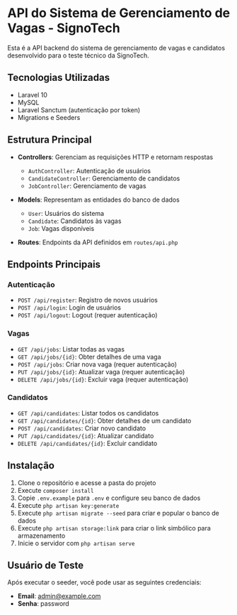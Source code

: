 # API do Sistema de Gerenciamento de Vagas - SignoTech

Esta é a API backend do sistema de gerenciamento de vagas e candidatos desenvolvido para o teste técnico da SignoTech.

## Tecnologias Utilizadas

- Laravel 10
- MySQL
- Laravel Sanctum (autenticação por token)
- Migrations e Seeders

## Estrutura Principal

- **Controllers**: Gerenciam as requisições HTTP e retornam respostas
  - `AuthController`: Autenticação de usuários
  - `CandidateController`: Gerenciamento de candidatos
  - `JobController`: Gerenciamento de vagas
  
- **Models**: Representam as entidades do banco de dados
  - `User`: Usuários do sistema
  - `Candidate`: Candidatos às vagas
  - `Job`: Vagas disponíveis

- **Routes**: Endpoints da API definidos em `routes/api.php`

## Endpoints Principais

### Autenticação
- `POST /api/register`: Registro de novos usuários
- `POST /api/login`: Login de usuários
- `POST /api/logout`: Logout (requer autenticação)

### Vagas
- `GET /api/jobs`: Listar todas as vagas
- `GET /api/jobs/{id}`: Obter detalhes de uma vaga
- `POST /api/jobs`: Criar nova vaga (requer autenticação)
- `PUT /api/jobs/{id}`: Atualizar vaga (requer autenticação)
- `DELETE /api/jobs/{id}`: Excluir vaga (requer autenticação)

### Candidatos
- `GET /api/candidates`: Listar todos os candidatos
- `GET /api/candidates/{id}`: Obter detalhes de um candidato
- `POST /api/candidates`: Criar novo candidato
- `PUT /api/candidates/{id}`: Atualizar candidato
- `DELETE /api/candidates/{id}`: Excluir candidato

## Instalação

1. Clone o repositório e acesse a pasta do projeto
2. Execute `composer install`
3. Copie `.env.example` para `.env` e configure seu banco de dados
4. Execute `php artisan key:generate`
5. Execute `php artisan migrate --seed` para criar e popular o banco de dados
6. Execute `php artisan storage:link` para criar o link simbólico para armazenamento
7. Inicie o servidor com `php artisan serve`

## Usuário de Teste

Após executar o seeder, você pode usar as seguintes credenciais:

- **Email**: admin@example.com
- **Senha**: password
